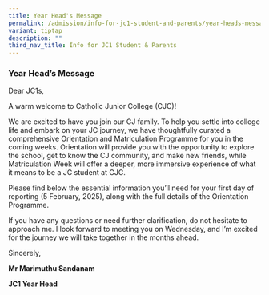 ```yaml
---
title: Year Head's Message
permalink: /admission/info-for-jc1-student-and-parents/year-heads-message/
variant: tiptap
description: ""
third_nav_title: Info for JC1 Student & Parents
---
```

<h3><strong>Year Head’s Message</strong></h3>
<p>Dear JC1s,</p>
<p>A warm welcome to Catholic Junior College (CJC)!</p>
<p>We are excited to have you join our CJ family. To help you settle into
college life and embark on your JC journey, we have thoughtfully curated
a comprehensive Orientation and Matriculation Programme for you in the
coming weeks. Orientation will provide you with the opportunity to explore
the school, get to know the CJ community, and make new friends, while Matriculation
Week will offer a deeper, more immersive experience of what it means to
be a JC student at CJC.</p>
<p>Please find below the essential information you’ll need for your first
day of reporting (5 February, 2025), along with the full details of the
Orientation Programme.</p>
<p>If you have any questions or need further clarification, do not hesitate
to approach me. I look forward to meeting you on Wednesday, and I’m excited
for the journey we will take together in the months ahead.</p>
<p>Sincerely,</p>
<p><strong>Mr Marimuthu Sandanam</strong>
</p>
<p><strong>JC1 Year Head</strong>
</p>